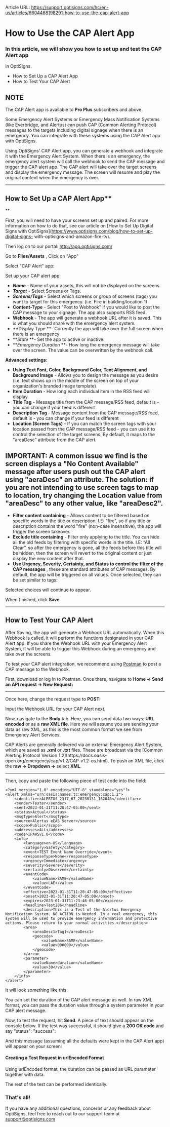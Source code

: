 Article URL: https://support.optisigns.com/hc/en-us/articles/6604468198291-how-to-use-the-cap-alert-app

# How to Use the CAP Alert App

### In this article, we will show you how to set up and test the CAP Alert app
in OptiSigns.

  * How to Set Up a CAP Alert App
  * How to Test Your CAP Alert

**NOTE**  
---  
The CAP Alert app is available to **Pro Plus** subscribers and above.  
  
Some Emergency Alert Systems or Emergency Mass Notification Systems (like
Everbridge, and Alertus) can push CAP (Common Alerting Protocol) messages to
the targets including digital signage when there is an emergency. You can
integrate with these systems using the CAP Alert app with OptiSigns.

Using OptiSigns' CAP Alert app, you can generate a webhook and integrate it
with the Emergency Alert System. When there is an emergency, the emergency
alert system will call the webhook to send the CAP message and trigger the CAP
alert app. The CAP alert will take over the target screens and display the
emergency message. The screen will resume and play the original content when
the emergency is over.

* * *

## How to Set Up a CAP Alert App**  
**

First, you will need to have your screens set up and paired. For more
information on how to do that, see our article on [How to Set Up Digital Signs
with OptiSigns](https://www.optisigns.com/blog/how-to-set-up-digital-signs-
with-optisigns-and-amazon-fire-tv).

Then log on to our portal: <http://app.optisigns.com/>

Go to **Files/Assets** , Click on "App"

Select "CAP Alert" app:

Set up your CAP alert app:

  * **_Name_** \- Name of your assets, this will not be displayed on the screens.
  * **_Target_** \- Select Screens or Tags.
  * **_Screens/Tags_** \- Select which screens or group of screens (tags) you want to target for this emergency. (i.e. Fire in building/location 1)
  * **Content-Type** \- Select "Post to Webhook" if you would like to post the CAP message to your signage. The app also supports RSS feed.
  * **Webhook** \- The app will generate a webhook URL after it is saved. This is what you should share with the emergency alert system.
  * **Display Type **\- Currently the app will take over the full screen when there is an emergency
  * **_State_ **\- Set the app to active or inactive.
  * **_Emergency Duration_ **\- How long the emergency message will take over the screen. The value can be overwritten by the webhook call.

**Advanced settings:**

  * **Using Text Font, Color, Background Color, Text Alignment, and Background Image** \- Allows you to design the message as you desire (i.e. text shows up in the middle of the screen on top of your organization's branded image template)
  * **Item Duration** \- How long each individual item in the RSS feed will display.
  * **Title Tag** \- Message title from the CAP message/RSS feed, default is <headline> \- you can change if your feed is different
  * **Description Tag** \- Message content from the CAP message/RSS feed, default is <description> \- you can change if your feed is different
  * **Location (Screen Tags)** \- If you can match the screen tags with your location passed from the CAP message/RSS feed - you can use it to control the selection of the target screens. By default, it maps to the "areaDesc" attribute from the CAP alert. 

**IMPORTANT:** A common issue we find is the screen displays a "No Content
Available" message after users push out the CAP alert using "aeraDesc" an
attribute. The solution: if you are not intending to use screen tags to map to
location, try changing the Location value from "areaDesc" to any other value,
like "areaDesc2".  
---  
  
  * **Filter content containing** - Allows content to be filtered based on specific words in the title or description. I.E: "fire", so if any title or description contains the word "fire" (non-case insensitive), the app will trigger the screen takeover.
  * **Exclude title containing** - Filter only applying to the title. You can hide all the old feeds by filtering with specific words in the title. I.E: “All Clear”, so after the emergency is gone, all the feeds before this title will be hidden, then the screen will revert to the original content or just display the new content after that.
  * **Use Urgency, Severity, Certainty, and Status to control the filter of the CAP messages** , these are standard attributes of CAP messages. By default, the app will be triggered on all values. Once selected, they can be set similar to tags:

Selected choices will continue to appear.

When finished, click **Save**.

* * *

## How to Test Your CAP Alert

After Saving, the app will generate a Webhook URL automatically. When this
Webhook is called, it will perform the functions designated in your CAP Alert
app. If you share the Webhook URL with your Emergency Alert System, it will be
able to trigger this Webhook during an emergency and take over the screens.  
  

To test your CAP alert integration, we recommend using
[Postman](https://www.postman.com/) to post a CAP message to the Webhook.

First, download or log in to Postman. Once there, navigate to **Home → Send an
API request → New Request:**

****

Once here, change the request type to **POST:**

Input the Webhook URL for your CAP Alert next.

Now, navigate to the **Body** tab. Here, you can send data two ways: **URL
encoded** or as a **raw XML file**. Here we will assume you are sending your
data as raw XML, as this is the most common format we see from Emergency Alert
Services.

CAP Alerts are generally delivered via an external Emergency Alert System,
which are saved as **.xml** or **.txt** files. These are broadcast via the
[Common Alerting Protocol Version 1.2](https://docs.oasis-
open.org/emergency/cap/v1.2/CAP-v1.2-os.html). To push an XML file, click the
**raw → Dropdown →** select **XML**.

****

Then, copy and paste the following piece of test code into the field:

    
    
    <?xml version="1.0" encoding="UTF-8" standalone="yes"?>  
    <alert xmlns="urn:oasis:names:tc:emergency:cap:1.2">  
        <identifier>ALERTUS_2317_67_20230131_162046</identifier>  
        <sender>Tester</sender>  
        <sent>2023-01-31T11:20:47-05:00</sent>  
        <status>Actual</status>  
        <msgType>Alert</msgType>  
        <source>Alertus eEAS Server</source>  
        <scope>Public</scope>  
        <addresses>ALL</addresses>  
        <code>IPAWSv1.0</code>  
        <info>  
            <language>en-US</language>  
            <category>Safety</category>  
            <event>TEST Event Name Override</event>  
            <responseType>None</responseType>  
            <urgency>Immediate</urgency>  
            <severity>Severe</severity>  
            <certainty>Observed</certainty>  
            <eventCode>  
                <valueName>SAME</valueName>  
                <value>LAE</value>  
            </eventCode>  
            <effective>2023-01-31T11:20:47-05:00</effective>  
            <onset>2023-01-31T11:20:47-05:00</onset>  
            <expires>2023-01-31T11:23:46-05:00</expires>  
            <headline>Test286</headline>  
            <description>This is a Test of the Alertus Emergency Notification System. NO ACTION is Needed. In a real emergency, this system will be used to provide emergency information and protective actions. Please return to your normal activities.</description>  
            <area>  
                <areaDesc1>Tag1</areaDesc1>  
                <geocode>  
                    <valueName>SAME</valueName>  
                    <value>000000</value>  
                </geocode>  
            </area>  
            <parameter>   
                <valueName>duration</valueName>   
                <value>30</value>   
            </parameter>   
        </info>  
    </alert>

It will look something like this:

You can set the duration of the CAP alert message as well. In raw XML format,
you can pass the duration value through a system parameter in your CAP alert
message.

Now, to test the request, hit **Send**. A piece of text should appear on the
console below. If the test was successful, it should give a **200 OK code**
and say "status": "success":

And this message (assuming all the defaults were kept in the CAP Alert app)
will appear on your screen:

#### Creating a Test Request in urlEncoded Format

Using urlEncoded format, the duration can be passed as URL parameter together
with data.

The rest of the test can be performed identically.

### That's all!

If you have any additional questions, concerns or any feedback about
OptiSigns, feel free to reach out to our support team at
[support@optisigns.com](mailto:support@optisigns.com)


